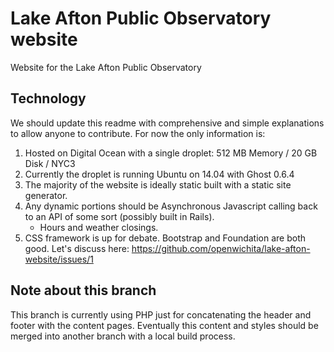 # Lake Afton Public Observatory website
Website for the Lake Afton Public Observatory

## Technology
We should update this readme with comprehensive and simple explanations to allow anyone to contribute. For now the only information is:

1. Hosted on Digital Ocean with a single droplet: 512 MB Memory / 20 GB Disk / NYC3
2. Currently the droplet is running Ubuntu on 14.04 with Ghost 0.6.4
3. The majority of the website is ideally static built with a static site generator.
4. Any dynamic portions should be Asynchronous Javascript calling back to an API of some sort (possibly built in Rails).
	- Hours and weather closings.
5. CSS framework is up for debate. Bootstrap and Foundation are both good. Let's discuss here: https://github.com/openwichita/lake-afton-website/issues/1

## Note about this branch
This branch is currently using PHP just for concatenating the header and footer with the content pages. Eventually this content and styles should be merged into another branch with a local build process.
